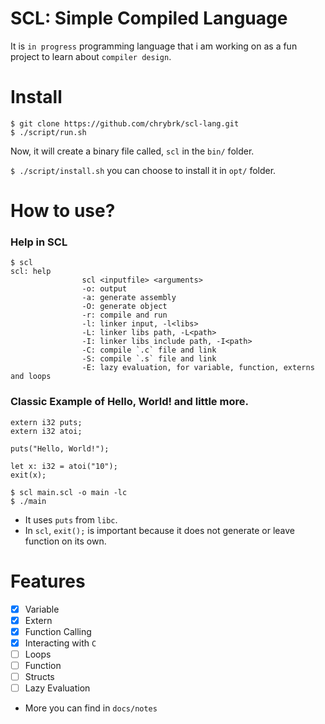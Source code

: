 # SCL: Simple Compiled Language
It is `in progress` programming language that i am working on as a fun project to learn about `compiler design`.

# Install
```
$ git clone https://github.com/chrybrk/scl-lang.git
$ ./script/run.sh
```

Now, it will create a binary file called, `scl` in the `bin/` folder.

`$ ./script/install.sh` you can choose to install it in `opt/` folder.

# How to use?

### Help in SCL

```
$ scl
scl: help
            	scl <inputfile> <arguments>
            	-o: output
            	-a: generate assembly
            	-O: generate object
            	-r: compile and run
            	-l: linker input, -l<libs>
            	-L: linker libs path, -L<path>
            	-I: linker libs include path, -I<path>
            	-C: compile `.c` file and link
            	-S: compile `.s` file and link
            	-E: lazy evaluation, for variable, function, externs and loops
```

### Classic Example of Hello, World! and little more.

```
extern i32 puts;
extern i32 atoi;

puts("Hello, World!");

let x: i32 = atoi("10");
exit(x);
```

```
$ scl main.scl -o main -lc
$ ./main
```

- It uses `puts` from `libc`.
- In `scl`, `exit();` is important because it does not generate or leave function on its own.

# Features
- [x] Variable
- [x] Extern
- [x] Function Calling
- [x] Interacting with `C`
- [ ] Loops
- [ ] Function
- [ ] Structs
- [ ] Lazy Evaluation
- More you can find in `docs/notes`
